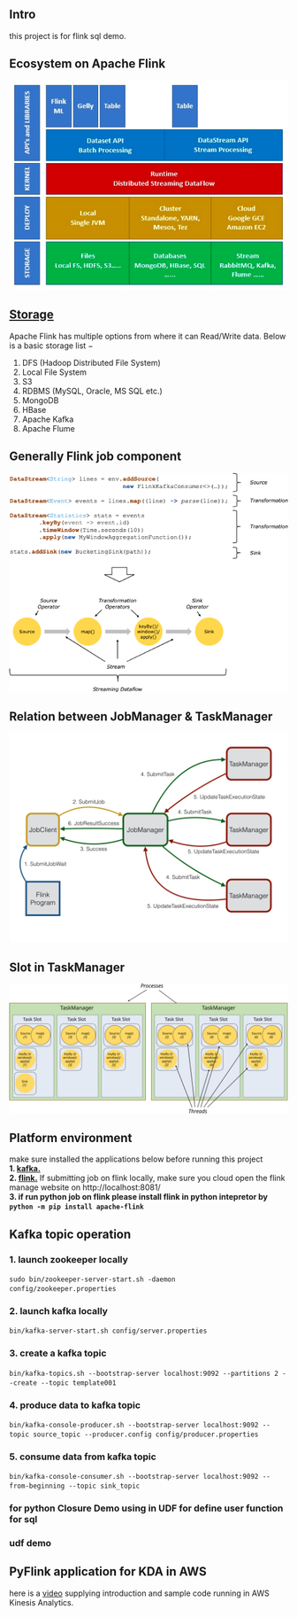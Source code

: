 ## Intro
this project is for flink sql demo.

## Ecosystem on Apache Flink
![](readmeimg/flinkarch.png)

## [Storage](https://nightlies.apache.org/flink/flink-docs-master/docs/connectors/table/overview/) 
Apache Flink has multiple options from where it can Read/Write data. Below is a basic storage list −
<ol>
<li>DFS (Hadoop Distributed File System)</li>
<li>Local File System</li>
<li>S3</li>
<li>RDBMS (MySQL, Oracle, MS SQL etc.)</li>
<li>MongoDB</li>
<li>HBase</li>
<li>Apache Kafka</li>
<li>Apache Flume</li>
</ol>

## Generally Flink job component
![img.png](readmeimg/flinkcodeprocess.png)

## Relation between JobManager & TaskManager
![img.png](readmeimg/jobmanagerandtaskmanager.png)

## Slot in TaskManager
![img.png](readmeimg/slot_sharing.svg)


## Platform environment
make sure installed the applications below before running this project <br>
<b>1. [kafka.](https://kafka.apache.org/downloads) <br></b>
<b>2. [flink.](https://www.apache.org/dyn/closer.lua/flink/flink-1.17.0/flink-1.17.0-bin-scala_2.12.tgz)</b> If submitting job on flink locally, make sure you cloud open the 
flink manage website on http://localhost:8081/ <br>
<b>3. if run python job on flink please install flink in python intepretor by ``python -m pip install apache-flink`` </b>


## Kafka topic operation

### 1. launch zookeeper locally

   <code>sudo bin/zookeeper-server-start.sh -daemon config/zookeeper.properties</code>
### 2. launch kafka locally  
``bin/kafka-server-start.sh config/server.properties``
### 3. create a kafka topic
``bin/kafka-topics.sh --bootstrap-server localhost:9092 --partitions 2 --create --topic template001``
### 4. produce data to kafka topic
``bin/kafka-console-producer.sh --bootstrap-server localhost:9092 --topic source_topic --producer.config config/producer.properties``
### 5. consume data from kafka topic
``bin/kafka-console-consumer.sh --bootstrap-server localhost:9092 --from-beginning --topic sink_topic``


### for python Closure Demo using in UDF for define user function for sql

### udf demo

## PyFlink application for KDA in AWS
here is a [video](https://www.youtube.com/watch?v=00JgwB5vJps) supplying introduction and sample code running in AWS Kinesis Analytics.  
